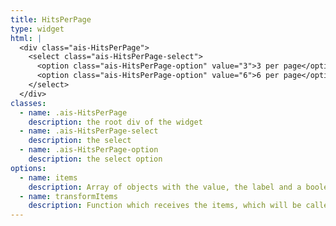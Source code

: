 ```yaml
---
title: HitsPerPage
type: widget
html: |
  <div class="ais-HitsPerPage">
    <select class="ais-HitsPerPage-select">
      <option class="ais-HitsPerPage-option" value="3">3 per page</option>
      <option class="ais-HitsPerPage-option" value="6">6 per page</option>
    </select>
  </div>
classes:
  - name: .ais-HitsPerPage
    description: the root div of the widget
  - name: .ais-HitsPerPage-select
    description: the select
  - name: .ais-HitsPerPage-option
    description: the select option
options:
  - name: items
    description: Array of objects with the value, the label and a boolean "default" which decides which item to select by default
  - name: transformItems
    description: Function which receives the items, which will be called before displaying them. Should return a new array with the same shape as the original array. Useful for mapping over the items to transform, remove or reorder them
---
```

